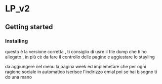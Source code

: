 # LP_v2
## Getting started
### Installing
 
 questo è la versione corretta , 
 ti consiglio di usre il file dump che ti ho allegato ,
 in più cè da fare il controllo  delle pagine e aggiustare lo stayling 
 
 da aggiungere nel menu la pagina week ed implemetare che per ogni ragione sociale  in automatico iserisce l'indirizzo emial 
 poi se hai bisogno ti do una  mano 
